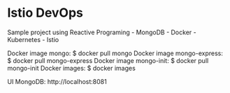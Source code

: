 # Istio DevOps

Sample project using Reactive Programing - MongoDB - Docker - Kubernetes - Istio


Docker image mongo:         $ docker pull mongo
Docker image mongo-express: $ docker pull mongo-express
Docker image mongo-init:    $ docker pull mongo-init
Docker images:              $ docker images

UI MongoDB: http://localhost:8081